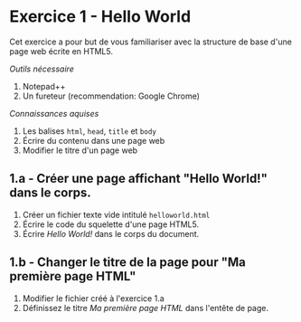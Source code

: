 # Exercice 1 - Hello World
Cet exercice a pour but de vous familiariser avec la structure de base d'une page web écrite en HTML5.

_Outils nécessaire_
1. Notepad++
2. Un fureteur (recommendation: Google Chrome)

_Connaissances aquises_
1. Les balises `html`, `head`, `title` et `body`
2. Écrire du contenu dans une page web
3. Modifier le titre d'un page web

## 1.a - Créer une page affichant "Hello World!" dans le corps.
1. Créer un fichier texte vide intitulé `helloworld.html`
2. Écrire le code du squelette d'une page HTML5.
3. Écrire _Hello World!_ dans le corps du document.

## 1.b - Changer le titre de la page pour "Ma première page HTML"
1. Modifier le fichier créé à l'exercice 1.a
2. Définissez le titre _Ma première page HTML_ dans l'entête de page.

